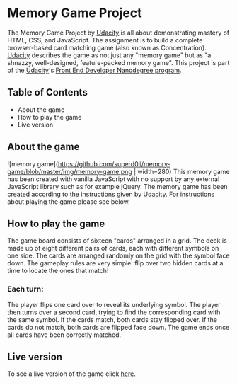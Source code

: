 # Memory Game Project

The Memory Game Project by <a href="https://udacity.com">Udacity</a> is all about demonstrating mastery of HTML, CSS, and JavaScript. The assignment is to build a complete browser-based card matching game (also known as Concentration). <a href="https://udacity.com">Udacity</a> describes the game as not just any "memory game" but as "a shnazzy, well-designed, feature-packed memory game". This project is part of the <a href="https://udacity.com">Udacity</a>'s <a href="https://eu.udacity.com/course/front-end-web-developer-nanodegree--nd001">Front End Developer Nanodegree program</a>.


## Table of Contents

* About the game
* How to play the game
* Live version

## About the game
![memory game](https://github.com/superd0ll/memory-game/blob/master/img/memory-game.png | width=280)
This memory game has been created with vanilla JavaScript with no support by any external JavaScript library such as for example jQuery.
The memory game has been created according to the instructions given by <a href="https://udacity.com">Udacity</a>.
For instructions about playing the game please see below.

## How to play the game
The game board consists of sixteen "cards" arranged in a grid. The deck is made up of eight different pairs of cards, each with different symbols on one side. The cards are arranged randomly on the grid with the symbol face down. The gameplay rules are very simple: flip over two hidden cards at a time to locate the ones that match!

### Each turn:

The player flips one card over to reveal its underlying symbol.
The player then turns over a second card, trying to find the corresponding card with the same symbol.
If the cards match, both cards stay flipped over.
If the cards do not match, both cards are flipped face down.
The game ends once all cards have been correctly matched.

## Live version

To see a live version of the game click <a href="https://superd0ll.github.io/memory-game/">here</a>.


